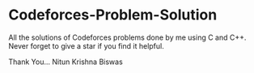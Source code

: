# Codeforces-Problem-Solution
All the solutions of Codeforces problems done by me using C and C++.
Never forget to give a star if you find it helpful.


Thank You...
Nitun Krishna Biswas
